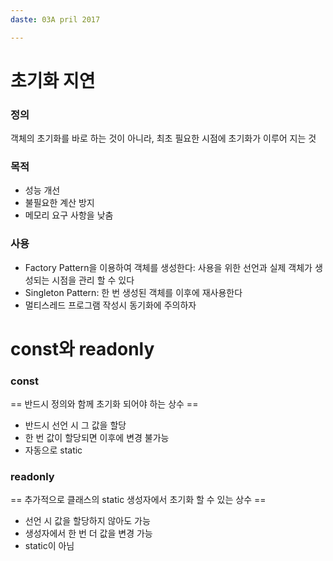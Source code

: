 ```yaml
---
daste: 03A pril 2017

---
```

# 초기화 지연
### 정의 
객체의 초기화를 바로 하는 것이 아니라, 최초 필요한 시점에 초기화가 이루어 지는 것

### 목적
- 성능 개선
- 불필요한 계산 방지
- 메모리 요구 사항을 낮춤

### 사용
- Factory Pattern을 이용하여 객체를 생성한다: 사용을 위한 선언과 실제 객체가 생성되는 시점을 관리 할 수 있다
- Singleton Pattern: 한 번 생성된 객체를 이후에 재사용한다
- 멀티스레드 프로그램 작성시 동기화에 주의하자


# const와 readonly
### const
== 반드시 정의와 함께 초기화 되어야 하는 상수 ==
- 반드시 선언 시 그 값을 할당
- 한 번 값이 할당되면 이후에 변경 불가능
- 자동으로 static

### readonly
== 추가적으로 클래스의 static 생성자에서 초기화 할 수 있는 상수 ==
- 선언 시 값을 할당하지 않아도 가능
- 생성자에서 한 번 더 값을 변경 가능
- static이 아님